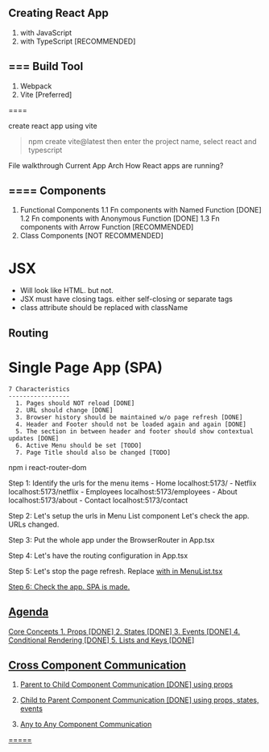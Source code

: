 Creating React App
---
  1. with JavaScript
  2. with TypeScript [RECOMMENDED]


===
Build Tool
----
  1. Webpack 
  2. Vite [Preferred]

====

create react app using vite 
  > npm create vite@latest
  then enter the project name, select react and typescript 



File walkthrough
Current App Arch 
How React apps are running?


====
Components
----
  1. Functional Components 
    1.1 Fn components with Named Function [DONE]
    1.2 Fn components with Anonymous Function [DONE]
    1.3 Fn components with Arrow Function [RECOMMENDED]
  2. Class Components [NOT RECOMMENDED]


JSX
===
  * Will look like HTML. but not.
  * JSX must have closing tags. either self-closing or separate tags
  * class attribute should be replaced with className


Routing 
----

  Single Page App (SPA)
  ======================
    7 Characteristics
    -----------------
      1. Pages should NOT reload [DONE]
      2. URL should change [DONE]
      3. Browser history should be maintained w/o page refresh [DONE]
      4. Header and Footer should not be loaded again and again [DONE]
      5. The section in between header and footer should show contextual updates [DONE]
      6. Active Menu should be set [TODO]
      7. Page Title should also be changed [TODO]



  npm i react-router-dom 

  Step 1: 
    Identify the urls for the menu items 
      - Home                      localhost:5173/
      - Netflix                   localhost:5173/netflix
      - Employees                 localhost:5173/employees
      - About                     localhost:5173/about
      - Contact                   localhost:5173/contact
       
     
  Step 2: Let's setup the urls in Menu List component 
    Let's check the app. URLs changed.

  Step 3: 
    Put the whole app under the BrowserRouter in App.tsx 

  Step 4:
    Let's have the routing configuration in App.tsx

  Step 5: 
    Let's stop the page refresh. 
    Replace <a href="/"> with <Link to="/"> in MenuList.tsx

  Step 6:
    Check the app. SPA is made.



Agenda
---
  Core Concepts
    1. Props  [DONE]
    2. States  [DONE]
    3. Events [DONE]
    4. Conditional Rendering [DONE]
    5. Lists and Keys [DONE]


Cross Component Communication
---
  1. Parent to Child Component Communication [DONE]
      using props  

  2. Child to Parent Component Communication [DONE]
      using props, states, events
      
  3. Any to Any Component Communication


=====

